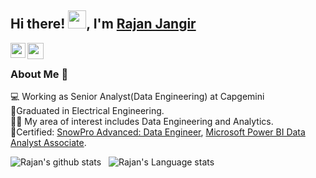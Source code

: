 ## Hi there! <img src="https://github.com/TheDudeThatCode/TheDudeThatCode/blob/master/Assets/Hi.gif" width="29px">, I'm [Rajan Jangir](https://www.linkedin.com/in/rajan-jangir/) 
<!--
**Rajan-jangir/Rajan-Jangir** is a ✨ _special_ ✨ repository because its `README.md` (this file) appears on your GitHub profile.
-->
<a href="https://www.linkedin.com/in/rajan-jangir/">
  <img align="left" width="24px" src="https://cdn.jsdelivr.net/npm/simple-icons@v3/icons/linkedin.svg"  />
</a>
<a href="mailto:jangirrajan20@gmail.com">
  <img align="left" width="26px" src="https://cdn.jsdelivr.net/npm/simple-icons@v3/icons/gmail.svg" />
</a>
<br />

### About Me 🚀
💻 Working as Senior Analyst(Data Engineering) at Capgemini </br>
🌱Graduated in Electrical Engineering. </br>
👨‍💻 My area of interest includes Data Engineering and Analytics. </br>
🏅Certified: [SnowPro Advanced: Data Engineer]([https://achieve.snowflake.com/dfa66ac8-ed55-48f7-bc2e-a0d6a7feefd4](https://achieve.snowflake.com/9aa8ba0e-467b-46d9-b08c-04609d9c51da)), [Microsoft Power BI Data Analyst Associate](https://learn.microsoft.com/en-us/users/jangirrajan/credentials/9f0f28f8756a9fe).

![Rajan's github stats](https://github-readme-stats.vercel.app/api?username=Rajan-jangir&show_icons=true&hide_border=true)&nbsp;&nbsp;
![Rajan's Language stats](https://github-readme-stats-eight-theta.vercel.app/api/top-langs/?username=Rajan-jangir&layout=compact&langs_count=8)
<br />
